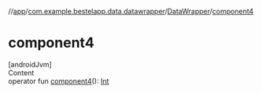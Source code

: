 //[app](../../index.md)/[com.example.bestelapp.data.datawrapper](../index.md)/[DataWrapper](index.md)/[component4](component4.md)



# component4  
[androidJvm]  
Content  
operator fun [component4](component4.md)(): [Int](https://kotlinlang.org/api/latest/jvm/stdlib/kotlin/-int/index.html)  



